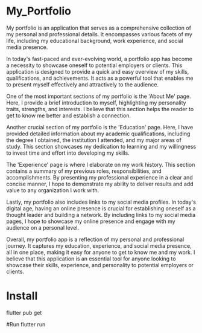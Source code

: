 # My_Portfolio

My portfolio is an application that serves as a comprehensive collection of my personal and professional details. It encompasses various facets of my life, including my educational background, work experience, and social media presence.

In today's fast-paced and ever-evolving world, a portfolio app has become a necessity to showcase oneself to potential employers or clients. This application is designed to provide a quick and easy overview of my skills, qualifications, and achievements. It acts as a powerful tool that enables me to present myself effectively and attractively to the audience.

One of the most important sections of my portfolio is the 'About Me' page. Here, I provide a brief introduction to myself, highlighting my personality traits, strengths, and interests. I believe that this section helps the reader to get to know me better and establish a connection.

Another crucial section of my portfolio is the 'Education' page. Here, I have provided detailed information about my academic qualifications, including the degree I obtained, the institution I attended, and my major areas of study. This section showcases my dedication to learning and my willingness to invest time and effort into developing my skills.

The 'Experience' page is where I elaborate on my work history. This section contains a summary of my previous roles, responsibilities, and accomplishments. By presenting my professional experience in a clear and concise manner, I hope to demonstrate my ability to deliver results and add value to any organization I work with.

Lastly, my portfolio also includes links to my social media profiles. In today's digital age, having an online presence is crucial for establishing oneself as a thought leader and building a network. By including links to my social media pages, I hope to showcase my online presence and engage with my audience on a personal level.

Overall, my portfolio app is a reflection of my personal and professional journey. It captures my education, experience, and social media presence, all in one place, making it easy for anyone to get to know me and my work. I believe that this application is an essential tool for anyone looking to showcase their skills, experience, and personality to potential employers or clients.

# Install
flutter pub get

#Run
flutter run
